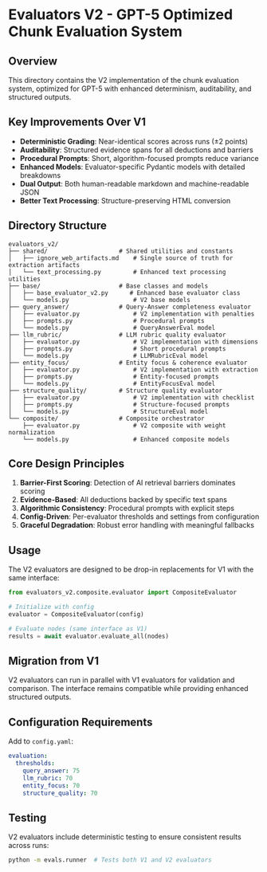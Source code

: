 # Evaluators V2 - GPT-5 Optimized Chunk Evaluation System

## Overview

This directory contains the V2 implementation of the chunk evaluation system, optimized for GPT-5 with enhanced determinism, auditability, and structured outputs.

## Key Improvements Over V1

- **Deterministic Grading**: Near-identical scores across runs (±2 points)
- **Auditability**: Structured evidence spans for all deductions and barriers
- **Procedural Prompts**: Short, algorithm-focused prompts reduce variance
- **Enhanced Models**: Evaluator-specific Pydantic models with detailed breakdowns
- **Dual Output**: Both human-readable markdown and machine-readable JSON
- **Better Text Processing**: Structure-preserving HTML conversion

## Directory Structure

```
evaluators_v2/
├── shared/                    # Shared utilities and constants
│   ├── ignore_web_artifacts.md    # Single source of truth for extraction artifacts
│   └── text_processing.py         # Enhanced text processing utilities
├── base/                      # Base classes and models
│   ├── base_evaluator_v2.py      # Enhanced base evaluator class
│   └── models.py                  # V2 base models
├── query_answer/              # Query-Answer completeness evaluator
│   ├── evaluator.py               # V2 implementation with penalties
│   ├── prompts.py                 # Procedural prompts
│   └── models.py                  # QueryAnswerEval model
├── llm_rubric/                # LLM rubric quality evaluator
│   ├── evaluator.py               # V2 implementation with dimensions
│   ├── prompts.py                 # Short procedural prompts
│   └── models.py                  # LLMRubricEval model
├── entity_focus/              # Entity focus & coherence evaluator
│   ├── evaluator.py               # V2 implementation with extraction
│   ├── prompts.py                 # Entity-focused prompts
│   └── models.py                  # EntityFocusEval model
├── structure_quality/         # Structure quality evaluator
│   ├── evaluator.py               # V2 implementation with checklist
│   ├── prompts.py                 # Structure-focused prompts
│   └── models.py                  # StructureEval model
└── composite/                 # Composite orchestrator
    ├── evaluator.py               # V2 composite with weight normalization
    └── models.py                  # Enhanced composite models
```

## Core Design Principles

1. **Barrier-First Scoring**: Detection of AI retrieval barriers dominates scoring
2. **Evidence-Based**: All deductions backed by specific text spans
3. **Algorithmic Consistency**: Procedural prompts with explicit steps
4. **Config-Driven**: Per-evaluator thresholds and settings from configuration
5. **Graceful Degradation**: Robust error handling with meaningful fallbacks

## Usage

The V2 evaluators are designed to be drop-in replacements for V1 with the same interface:

```python
from evaluators_v2.composite.evaluator import CompositeEvaluator

# Initialize with config
evaluator = CompositeEvaluator(config)

# Evaluate nodes (same interface as V1)
results = await evaluator.evaluate_all(nodes)
```

## Migration from V1

V2 evaluators can run in parallel with V1 evaluators for validation and comparison. The interface remains compatible while providing enhanced structured outputs.

## Configuration Requirements

Add to `config.yaml`:

```yaml
evaluation:
  thresholds:
    query_answer: 75
    llm_rubric: 70
    entity_focus: 70
    structure_quality: 70
```

## Testing

V2 evaluators include deterministic testing to ensure consistent results across runs:

```bash
python -m evals.runner  # Tests both V1 and V2 evaluators
```